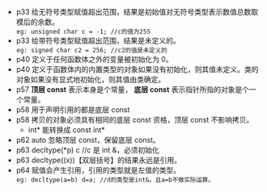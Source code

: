 - p33 给无符号类型赋值超出范围，结果是初始值对无符号类型表示数值总数取模后的余数。  
  `eg: unsigned char c = -1; //c的值为255`
- p33 给带符号类型赋值超出范围，结果是未定义的。  
  `eg: signed char c2 = 256; //c2的值是未定义的`
- p40 定义于任何函数体之外的变量被初始化为 0。
- p40 定义于函数体内的内置类型的对象如果没有初始化，则其值未定义。类的对象如果没有显式地初始化，则其值由类确定。
- p57 **顶层 const** 表示本身是个常量， **底层 const** 表示指针所指的对象是个一个常量。
- p58 用于声明引用的都是底层 const
- p58 拷贝的对象必须具有相同的底层 const 资格，顶层 const 不影响拷贝。
  - int* 能转换成 const int*
- p62 auto 忽略顶层 const，保留底层 const。
- p63 decltype(\*p) c //c 是 int &，必须初始化
- p63 decltype((x))【双层括号】的结果永远是引用。
- p64 赋值会产生引用，引用的类型就是左值的类型。  
  `eg: decltype(a=b) d=a; //d的类型是int&，且a=b不做实际运算。`
